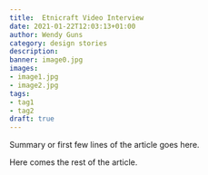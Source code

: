 ```yaml
---
title:  Etnicraft Video Interview
date: 2021-01-22T12:03:13+01:00
author: Wendy Guns
category: design stories
description:
banner: image0.jpg
images:
- image1.jpg
- image2.jpg
tags:
- tag1
- tag2
draft: true
---
```


Summary or first few lines of the article goes here.

<!--more-->

Here comes the rest of the article.
